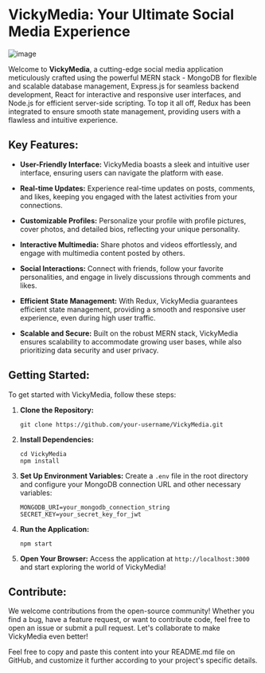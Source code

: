 
# VickyMedia: Your Ultimate Social Media Experience

![image](https://github.com/vickykumar123/VickyMedia/assets/41174782/8e71e322-37a7-433e-b764-101e3dd92030)


Welcome to **VickyMedia**, a cutting-edge social media application meticulously crafted using the powerful MERN stack - MongoDB for flexible and scalable database management, Express.js for seamless backend development, React for interactive and responsive user interfaces, and Node.js for efficient server-side scripting. To top it all off, Redux has been integrated to ensure smooth state management, providing users with a flawless and intuitive experience.

## Key Features:

- **User-Friendly Interface:** VickyMedia boasts a sleek and intuitive user interface, ensuring users can navigate the platform with ease.
  
- **Real-time Updates:** Experience real-time updates on posts, comments, and likes, keeping you engaged with the latest activities from your connections.

- **Customizable Profiles:** Personalize your profile with profile pictures, cover photos, and detailed bios, reflecting your unique personality.

- **Interactive Multimedia:** Share photos and videos effortlessly, and engage with multimedia content posted by others.

- **Social Interactions:** Connect with friends, follow your favorite personalities, and engage in lively discussions through comments and likes.

- **Efficient State Management:** With Redux, VickyMedia guarantees efficient state management, providing a smooth and responsive user experience, even during high user traffic.

- **Scalable and Secure:** Built on the robust MERN stack, VickyMedia ensures scalability to accommodate growing user bases, while also prioritizing data security and user privacy.

## Getting Started:

To get started with VickyMedia, follow these steps:

1. **Clone the Repository:**
   ```
   git clone https://github.com/your-username/VickyMedia.git
   ```

2. **Install Dependencies:**
   ```
   cd VickyMedia
   npm install
   ```

3. **Set Up Environment Variables:**
   Create a `.env` file in the root directory and configure your MongoDB connection URL and other necessary variables:
   ```
   MONGODB_URI=your_mongodb_connection_string
   SECRET_KEY=your_secret_key_for_jwt
   ```

4. **Run the Application:**
   ```
   npm start
   ```

5. **Open Your Browser:**
   Access the application at `http://localhost:3000` and start exploring the world of VickyMedia!

## Contribute:

We welcome contributions from the open-source community! Whether you find a bug, have a feature request, or want to contribute code, feel free to open an issue or submit a pull request. Let's collaborate to make VickyMedia even better!


Feel free to copy and paste this content into your README.md file on GitHub, and customize it further according to your project's specific details.
